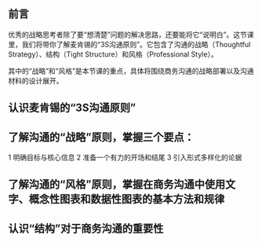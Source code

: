 ## 前言
优秀的战略思考者除了要“想清楚”问题的解决思路，还要能将它“说明白”。这节课里，我们将带你了解麦肯锡的“3S沟通原则”。它包含了沟通的战略（Thoughtful Strategy）、结构（Tight Structure）和风格（Professional Style）。

其中的“战略”和“风格”是本节课的重点，具体将围绕商务沟通的战略部署以及沟通材料的设计展开。
## 认识麦肯锡的“3S沟通原则”
## 了解沟通的“战略”原则，掌握三个要点：
1 明确目标与核心信息
2 准备一个有力的开场和结尾
3 引入形式多样化的论据
## 了解沟通的“风格”原则，掌握在商务沟通中使用文字、概念性图表和数据性图表的基本方法和规律
## 认识“结构”对于商务沟通的重要性
